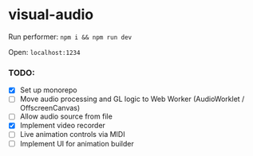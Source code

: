 # visual-audio

Run performer: `npm i && npm run dev`

Open: `localhost:1234`

### TODO:

- [x] Set up monorepo
- [ ] Move audio processing and GL logic to Web Worker (AudioWorklet / OffscreenCanvas)
- [ ] Allow audio source from file
- [x] Implement video recorder
- [ ] Live animation controls via MIDI
- [ ] Implement UI for animation builder
